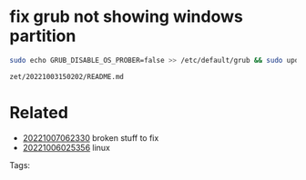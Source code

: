 # fix grub not showing windows partition
```bash
sudo echo GRUB_DISABLE_OS_PROBER=false >> /etc/default/grub && sudo update-grub
```

` zet/20221003150202/README.md `

# Related

- [20221007062330](/zet/20221007062330/README.md) broken stuff to fix
- [20221006025356](/zet/20221006025356/README.md) linux

Tags:

    
